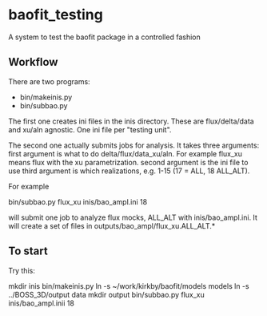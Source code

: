 baofit_testing
==============

A system to test the baofit package in a controlled fashion

Workflow
--------

There are two programs:

  *  bin/makeinis.py
  *  bin/subbao.py

The first one creates ini files in the inis directory. These are flux/delta/data and xu/aln agnostic. One
ini file per "testing unit".

The second one actually submits jobs for analysis. It takes three arguments:
first argument is what to do delta/flux/data_xu/aln.  For example flux_xu means flux with the xu parametrization.
second argument is the ini file to use
third argument is which realizations, e.g. 1-15 (17 = ALL, 18 ALL_ALT).

For example

bin/subbao.py flux_xu inis/bao_ampl.ini 18

will submit one job to analyze flux mocks, ALL_ALT with inis/bao_ampl.ini.
It will create a set of files in outputs/bao_ampl/flux_xu.ALL_ALT.*



To start
---------
Try this:

   mkdir inis
   bin/makeinis.py 
   ln -s ~/work/kirkby/baofit/models models
   ln -s ../BOSS_3D/output data
   mkdir output
   bin/subbao.py flux_xu inis/bao_ampl.inii 18
